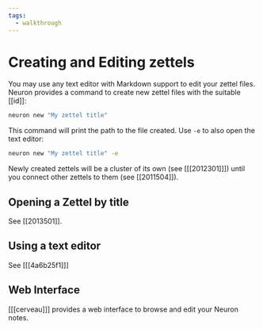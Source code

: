 ```yaml
---
tags:
  - walkthrough
---
```


# Creating and Editing zettels

You may use any text editor with Markdown support to edit your zettel files. Neuron provides a command to create new zettel files with the suitable [[id]]:

```bash
neuron new "My zettel title"
```

This command will print the path to the file created. Use `-e` to also open the text editor:


```bash
neuron new "My zettel title" -e
```

Newly created zettels will be a cluster of its own (see [[[2012301]]]) until you connect other zettels to them (see [[2011504]]).

## Opening a Zettel by title

See [[2013501]].

## Using a text editor 

See [[[4a6b25f1]]]

## Web Interface

[[[cerveau]]] provides a web interface to browse and edit your Neuron notes.
